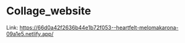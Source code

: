 # Collage_website
 Link: https://66d0a42f2636b44e1b72f053--heartfelt-melomakarona-09a1e5.netlify.app/
